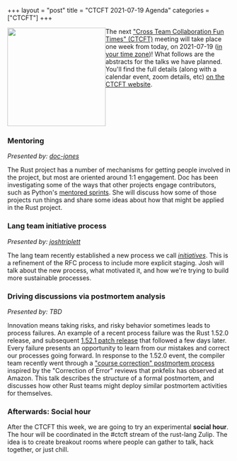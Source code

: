 +++
layout = "post"
title = "CTCFT 2021-07-19 Agenda"
categories = ["CTCFT"]
+++

<img src="https://raw.githubusercontent.com/rust-ctcft/ctcft/main/img/camprust.png" width="222" style="float:left;"/> The next ["Cross Team Collaboration Fun Times" (CTCFT)][ctcft] meeting will take place one week from today, on 2021-07-19 ([in your time zone](https://everytimezone.com/s/0b504718))! What follows are the abstracts for the talks we have planned. You'll find the full details (along with a calendar event, zoom details, etc) [on the CTCFT website](https://rust-ctcft.github.io/ctcft/meetings/2021-07-19.html).

<div style="clear:both;"></div>

### Mentoring

_Presented by: [doc-jones]_

The Rust project has a number of mechanisms for getting people involved in the project, but most are oriented around 1:1 engagement. Doc has been investigating some of the ways that other projects engage contributors, such as Python's [mentored sprints](https://www.mentored-sprints.dev/). She will discuss how some of those projects run things and share some ideas about how that might be applied in the Rust project.

### Lang team initiative process

_Presented by: [joshtriplett]_

The lang team recently established a new process we call [_initiatives_]. This is a refinement of the RFC process to include more explicit staging. Josh will talk about the new process, what motivated it, and how we're trying to build more sustainable processes.

[_initiatives_]: https://github.com/rust-lang/lang-team/pull/105

### Driving discussions via postmortem analysis

_Presented by: TBD_

Innovation means taking risks, and risky behavior sometimes leads to process failures. An example of a recent process failure was the Rust 1.52.0 release, and subsequent [1.52.1 patch release][] that followed a few days later. Every failure presents an opportunity to learn from our mistakes and correct our processes going forward. In response to the 1.52.0 event, the compiler team recently went through a ["course correction" postmortem process][fingerprint coe] inspired by the "Correction of Error" reviews that pnkfelix has observed at Amazon. This talk describes the structure of a formal postmortem, and discusses how other Rust teams might deploy similar postmortem activities for themselves.

[1.52.1 patch release]: https://blog.rust-lang.org/2021/05/10/Rust-1.52.1.html
[fingerprint coe]: https://hackmd.io/DhKzaRUgTVGSmhW8Mj0c8A

### Afterwards: Social hour

After the CTCFT this week, we are going to try an experimental **social hour**. The hour will be coordinated in the #ctcft stream of the rust-lang Zulip. The idea is to create breakout rooms where people can gather to talk, hack together, or just chill.

[ctcft]: https://rust-ctcft.github.io/ctcft/
[calendar event]: https://calendar.google.com/event?action=TEMPLATE&tmeid=MmNqaGg4Y3U1c3IzMXNrdHY3bWYydmwzZm8gN24wdnZvcWZlMGtibms2aTA0dWl1NTJ0MzBAZw&tmsrc=7n0vvoqfe0kbnk6i04uiu52t30%40group.calendar.google.com
[nikomatsakis]: https://github.com/nikomatsakis/
[pnkfelix]: https://github.com/pnkfelix/
[doc-jones]: https://github.com/doc-jones/
[joshtriplett]: https://github.com/joshtriplett/
